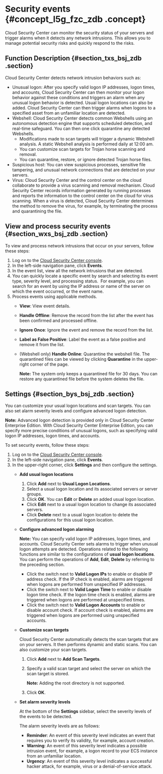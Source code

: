 # Security events {#concept_l5g_fzc_zdb .concept}

Cloud Security Center can monitor the security status of your servers and trigger alarms when it detects any network intrusions. This allows you to manage potential security risks and quickly respond to the risks.

## Function Description {#section_txs_bsj_zdb .section}

Cloud Security Center detects network intrusion behaviors such as:

-   Unusual logon: After you specify valid logon IP addresses, logon times, and accounts, Cloud Security Center can then monitor your logon behavior against these conditions and triggers an alarm when any unusual logon behavior is detected. Usual logon locations can also be added. Cloud Security Center can then trigger alarms when logons to a specified asset from an unfamiliar location are detected.
-   Webshell: Cloud Security Center detects common Webshells using an autonomous detection engine that supports scheduled detection, and real-time safeguard. You can then one click quarantine any detected Webshells.
    -   Modifications made to scan targets will trigger a dynamic Webshell analysis. A static Webshell analysis is performed daily at 12:00 am.
    -   You can customize scan targets for Trojan horse scanning and removal.
    -   You can quarantine, restore, or ignore detected Trojan horse files.
-   Suspicious host: You can view suspicious processes, sensitive file tampering, and unusual network connections that are detected on your servers.
-   Virus: Cloud Security Center and the control center on the cloud collaborate to provide a virus scanning and removal mechanism. Cloud Security Center records information generated by running processes and reports the information to the control center on the cloud for virus scanning. When a virus is detected, Cloud Security Center determines the method to remove the virus, for example, by terminating the process and quarantining the file.

## View and process security events {#section_wxs_bsj_zdb .section}

To view and process network intrusions that occur on your servers, follow these steps:

1.  Log on to the [Cloud Security Center console](partners-intl.console.aliyun.com/#/sas).
2.  In the left-side navigation pane, click **Events**.
3.  In the event list, view all the network intrusions that are detected.
4.  You can quickly locate a specific event by search and selecting its event type, severity level, and processing status.  For example, you can search for an event by using the IP address or name of the server on which the event occurred, or the event name.
5.  Process events using applicable methods.
    -   **View**: View event details.
    -   **Handle Offline**: Remove the record from the list after the event has been confirmed and processed offline.
    -   **Ignore Once**: Ignore the event and remove the record from the list.
    -   **Label as False Positive**: Label the event as a false positive and remove it from the list.
    -   \(Webshell only\) **Handle Online**: Quarantine the webshell file. The quarantined files can be viewed by clicking **Quarantine** in the upper-right corner of the page.

        **Note:** The system only keeps a quarantined file for 30 days. You can restore any quarantined file before the system deletes the file.


## Settings {#section_bys_bsj_zdb .section}

You can customize your usual logon locations and scan targets. You can also set alarm severity levels and configure advanced logon detection.

**Note:** Advanced logon detection is provided only in Cloud Security Center Enterprise Edition. With Cloud Security Center Enterprise Edition, you can specify more precise conditions of unusual logons, such as specifying valid logon IP addresses, logon times, and accounts.

To set security events, follow these steps:

1.  Log on to the [Cloud Security Center console](partners-intl.console.aliyun.com/#/sas).
2.  In the left-side navigation pane, click **Events**.
3.  In the upper-right corner, click **Settings** and then configure the settings.
    -   **Add usual logon locations**

        1.  Click **Add** next to **Usual Logon Locations**.
        2.  Select a usual logon location and its associated servers or server groups.
        3.  Click **OK**.
        You can **Edit** or **Delete** an added usual logon location. 

        -   Click **Edit** next to a usual logon location to change its associated servers.
        -   Click **Delete** next to a usual logon location to delete the configurations for this usual logon location. 
    -   **Configure advanced logon alarming**

        **Note:** You can specify valid logon IP addresses, logon times, and accounts. Cloud Security Center sets alarms to trigger when unusual logon attempts are detected. Operations related to the following functions are similar to the configurations of **usual logon locations**. You can perform the operations of **Add**, **Edit**, **Delete** by referring to the preceding section.

        -   Click the switch next to **Valid Logon IPs** to enable or disable IP address check. If the IP check is enabled, alarms are triggered when logons are performed from unspecified IP addresses. 
        -   Click the switch next to **Valid Logon Time** to enable or disable logon time check. If the logon time check is enabled, alarms are triggered when logons are performed at unspecified times. 
        -   Click the switch next to **Valid Logon Accounts** to enable or disable account check. If account check is enabled, alarms are triggered when logons are performed using unspecified accounts.
    -   **Customize scan targets**

        Cloud Security Center automatically detects the scan targets that are on your servers. It then performs dynamic and static scans. You can also customize your scan targets.

        1.  Click **Add** next to **Add Scan Targets**. 
        2.  Specify a valid scan target and select the server on which the scan target is stored. 

            **Note:** Adding the root directory is not supported.

        3.  Click **OK**.
    -   **Set alarm severity levels**

        At the bottom of the **Settings** sidebar, select the severity levels of the events to be detected.

        The alarm severity levels are as follows:

        -   **Reminder**: An event of this severity level indicates an event that requires you to verify its validity, for example, account creation.
        -   **Warning**: An event of this severity level indicates a possible intrusion event, for example, a logon record to your ECS instance from an unfamiliar location.
        -   **Urgency**: An event of this severity level indicates a successful hacker attack, for example, virus or a denial-of-service attack.

